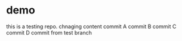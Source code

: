 # demo
this is a testing repo.
chnaging content
commit A
commit B
commit C
commit D
commit from test branch
